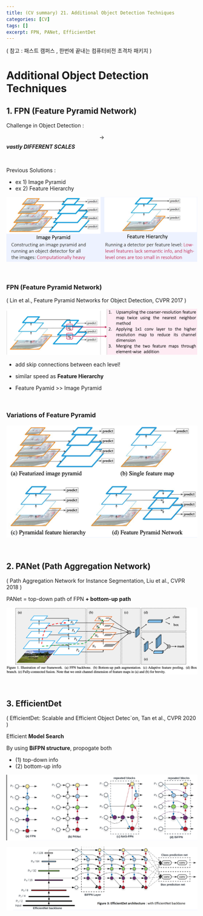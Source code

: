 ```yaml
---
title: (CV summary) 21. Additional Object Detection Techniques
categories: [CV]
tags: []
excerpt: FPN, PANet, EfficientDet
---
```


<script src="https://cdn.mathjax.org/mathjax/latest/MathJax.js?config=TeX-AMS-MML_HTMLorMML" type="text/javascript"></script>

( 참고 : 패스트 캠퍼스 , 한번에 끝내는 컴퓨터비전 초격차 패키지 )

# Additional Object Detection Techniques

## 1. FPN (Feature Pyramid Network)

Challenge in Object Detection :

$$\rightarrow$$ ***vastly DIFFERENT SCALES***

<br>

Previous Solutions :

- ex 1) Image Pyramid
- ex 2) Feature Hierarchy

![figure2](/assets/img/cv/cv309.png)

<br>

### FPN (Feature Pyramid Network)

( Lin et al., Feature Pyramid Networks for Object Detection, CVPR 2017 )

![figure2](/assets/img/cv/cv310.png)

- add skip connections between each level!

- similar speed as **Feature Hierarchy**
- Feature Pyamid >> Image Pyramid

<br>

### Variations of Feature Pyramid

![figure2](/assets/img/cv/cv311.png)

<br>

## 2. PANet (Path Aggregation Network)

( Path Aggregation Network for Instance Segmentation, Liu et al., CVPR 2018 )

PANet = top-down path of FPN **+ bottom-up path**

![figure2](/assets/img/cv/cv312.png)

<br>

## 3. EfficientDet

( EfficientDet: Scalable and Efficient Object Detec`on, Tan et al., CVPR 2020 )

Efficient **Model Search**

By using **BiFPN structure**, propogate both

- (1) top-down info
- (2) bottom-up info

![figure2](/assets/img/cv/cv313.png)

![figure2](/assets/img/cv/cv314.png)

